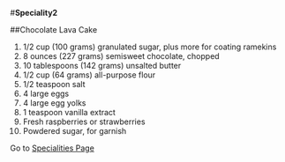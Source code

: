 #**Speciality2**

##Chocolate Lava Cake

1. 1/2 cup (100 grams) granulated sugar, plus more for coating ramekins
2. 8 ounces (227 grams) semisweet chocolate, chopped
3. 10 tablespoons (142 grams) unsalted butter
4. 1/2 cup (64 grams) all-purpose flour
5. 1/2 teaspoon salt
6. 4 large eggs
7. 4 large egg yolks
8. 1 teaspoon vanilla extract
9. Fresh raspberries or strawberries
10.	Powdered sugar, for garnish 

Go to [Specialities Page](C:\Users\andreea.fiterau\Cursuri\CursGit\Curs3\specialties.md)